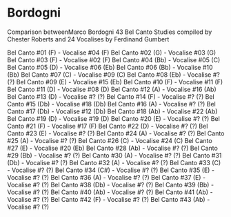 # Bordogni
Comparison betweenMarco Bordogni  43 Bel Canto Studies compiled by Chester Roberts and 24 Vocalises by Ferdinand Gumbert

Bel Canto #01 (F) -  Vocalise #04 (F)
Bel Canto #02 (G) -  Vocalise #03 (G)
Bel Canto #03 (F) -  Vocalise #02 (F)
Bel Canto #04 (Bb) -  Vocalise #05 (C)
Bel Canto #05 (D) -  Vocalise #06 (Eb)
Bel Canto #06 (Bb) -  Vocalise #10 (Bb)
Bel Canto #07 (C) -  Vocalise #09 (C)
Bel Canto #08 (Eb) -  Vocalise #? (?)
Bel Canto #09 (E) -  Vocalise #15 (Eb)
Bel Canto #10 (F) -  Vocalise #11 (F)
Bel Canto #11 (D) -  Vocalise #08 (D)
Bel Canto #12 (A) -  Vocalise #16 (Ab)
Bel Canto #13 (D) -  Vocalise #? (?)
Bel Canto #14 (F) -  Vocalise #? (?)
Bel Canto #15 (Db) -  Vocalise #18 (Db)
Bel Canto #16 (A) -  Vocalise #? (?)
Bel Canto #17 (Db) -  Vocalise #12 (Db)
Bel Canto #18 (Ab) -  Vocalise #22 (Ab)
Bel Canto #19 (D) -  Vocalise #19 (D)
Bel Canto #20 (E) -  Vocalise #? (?)
Bel Canto #21 (F) -  Vocalise #17 (F)
Bel Canto #22 (D) -  Vocalise #? (?)
Bel Canto #23 (E) -  Vocalise #? (?)
Bel Canto #24 (A) -  Vocalise #? (?)
Bel Canto #25 (A) -  Vocalise #? (?)
Bel Canto #26 (C) -  Vocalise #24 (C)
Bel Canto #27 (E) -  Vocalise #20 (Eb)
Bel Canto #28 (Ab) -  Vocalise #? (?)
Bel Canto #29 (Bb) -  Vocalise #? (?)
Bel Canto #30 (A) -  Vocalise #? (?)
Bel Canto #31 (Db) -  Vocalise #? (?)
Bel Canto #32 (A) -  Vocalise #? (?)
Bel Canto #33 (C) -  Vocalise #? (?)
Bel Canto #34 (C#) -  Vocalise #? (?)
Bel Canto #35 (E) -  Vocalise #? (?)
Bel Canto #36 (A) -  Vocalise #? (?)
Bel Canto #37 (E) -  Vocalise #? (?)
Bel Canto #38 (Db) -  Vocalise #? (?)
Bel Canto #39 (Bb) -  Vocalise #? (?)
Bel Canto #40 (Ab) -  Vocalise #? (?)
Bel Canto #41 (Ab) -  Vocalise #? (?)
Bel Canto #42 (F) -  Vocalise #? (?)
Bel Canto #43 (Ab) -  Vocalise #? (?)
